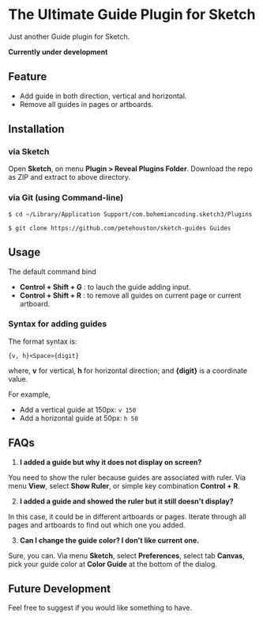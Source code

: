 The Ultimate Guide Plugin for Sketch
=============

Just another Guide plugin for Sketch.

**Currently under development**

## Feature

* Add guide in both direction, vertical and horizontal.
* Remove all guides in pages or artboards.

## Installation

### via Sketch

Open **Sketch**, on menu **Plugin > Reveal Plugins Folder**.
Download the repo as ZIP and extract to above directory.

### via Git (using Command-line)

```
$ cd ~/Library/Application Support/com.bohemiancoding.sketch3/Plugins

$ git clone https://github.com/petehouston/sketch-guides Guides
```

## Usage

The default command bind

* **Control + Shift + G** : to lauch the guide adding input.
* **Control + Shift + R** : to remove all guides on current page or current artboard.

### Syntax for adding guides

The format syntax is:

```
{v, h}<Space>{digit}
```

where, **v** for vertical, **h** for horizontal direction;
and **{digit}** is a coordinate value.

For example,

* Add a vertical guide at 150px: `v 150`
* Add a horizontal guide at 50px: `h 50`

## FAQs

1. **I added a guide but why it does not display on screen?**

You need to show the ruler because guides are associated with ruler.
Via menu **View**, select **Show Ruler**, or simple key combination **Control + R**.

2. **I added a guide and showed the ruler but it still doesn't display?**

In this case, it could be in different artboards or pages. Iterate through all pages and artboards to find out which one you added.

3. **Can I change the guide color? I don't like current one.**

Sure, you can. Via menu **Sketch**, select **Preferences**, select tab **Canvas**, pick your guide color at **Color Guide** at the bottom of the dialog.


## Future Development

Feel free to suggest if you would like something to have.
